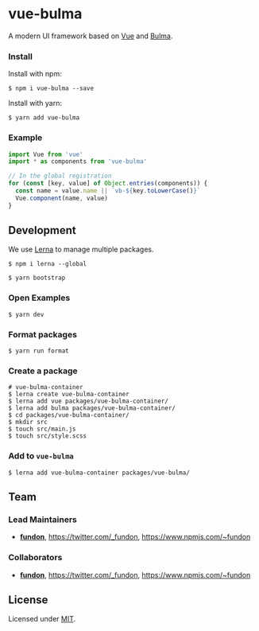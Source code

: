 # vue-bulma

A modern UI framework based on [Vue] and [Bulma].

### Install

Install with npm:

```
$ npm i vue-bulma --save
```

Install with yarn:

```
$ yarn add vue-bulma
```

### Example

```js
import Vue from 'vue'
import * as components from 'vue-bulma'

// In the global registration
for (const [key, value] of Object.entries(components)) {
  const name = value.name || `vb-${key.toLowerCase()}`
  Vue.component(name, value)
}
```

## Development

We use [Lerna] to manage multiple packages.

```
$ npm i lerna --global 
```

```
$ yarn bootstrap
```

### Open Examples


```
$ yarn dev
```

### Format packages

```
$ yarn run format
```

### Create a package

```
# vue-bulma-container
$ lerna create vue-bulma-container
$ lerna add vue packages/vue-bulma-container/
$ lerna add bulma packages/vue-bulma-container/
$ cd packages/vue-bulma-container/
$ mkdir src
$ touch src/main.js
$ touch src/style.scss
```

### Add to `vue-bulma`

```
$ lerna add vue-bulma-container packages/vue-bulma/
```

## Team

### Lead Maintainers

- [**fundon**](https://github.com/fundon), <https://twitter.com/_fundon>, <https://www.npmjs.com/~fundon>

### Collaborators

- [**fundon**](https://github.com/fundon), <https://twitter.com/_fundon>, <https://www.npmjs.com/~fundon>

## License

Licensed under [MIT](./LICENSE).

[vue]: https://vuejs.org
[bulma]: https://bulma.io
[lerna]: https://lernajs.io
